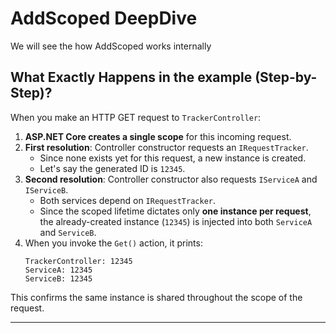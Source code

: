 # AddScoped DeepDive

We will see the how AddScoped works internally

## What Exactly Happens in the example (Step-by-Step)?

When you make an HTTP GET request to `TrackerController`:

1. **ASP.NET Core creates a single scope** for this incoming request.
2. **First resolution**: Controller constructor requests an `IRequestTracker`.  
   - Since none exists yet for this request, a new instance is created.
   - Let's say the generated ID is `12345`.
3. **Second resolution**: Controller constructor also requests `IServiceA` and `IServiceB`.  
   - Both services depend on `IRequestTracker`.
   - Since the scoped lifetime dictates only **one instance per request**, the already-created instance (`12345`) is injected into both `ServiceA` and `ServiceB`.
4. When you invoke the `Get()` action, it prints:
   ```
   TrackerController: 12345
   ServiceA: 12345
   ServiceB: 12345
   ```

This confirms the same instance is shared throughout the scope of the request.

---